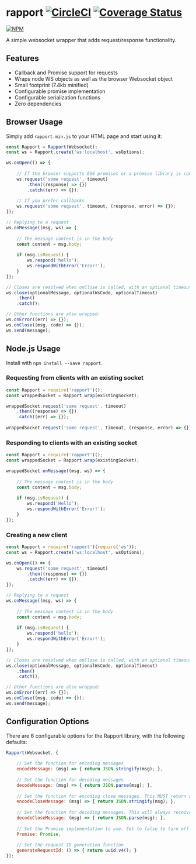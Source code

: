 # rapport [![CircleCI](https://circleci.com/gh/miratronix/rapport.svg?style=shield)](https://circleci.com/gh/miratronix/rapport) [![Coverage Status](https://coveralls.io/repos/github/miratronix/rapport/badge.svg)](https://coveralls.io/github/miratronix/rapport)
[![NPM](https://nodei.co/npm/rapport.png)](https://npmjs.org/package/rapport)

A simple websocket wrapper that adds request/response functionality.

## Features
* Callback and Promise support for requests
* Wraps node WS objects as well as the browser Websocket object
* Small footprint (7.4kb minified)
* Configurable promise implementation
* Configurable serialization functions
* Zero dependencies

## Browser Usage
Simply add `rapport.min.js` to your HTML page and start using it:

```javascript
const Rapport = Rapport(Websocket);
const ws = Rapport.create('ws:localhost', wsOptions);

ws.onOpen(() => {
    
    // If the browser supports ES6 promises or a promise library is configured
    ws.request('some request', timeout)
        .then((response) => {})
        .catch((err) => {});
    
    // If you prefer callbacks
    ws.request('some request', timeout, (response, error) => {});
});

// Replying to a request
ws.onMessage((msg, ws) => {
    
    // The message content is in the body
    const content = msg.body;
    
    if (msg.isRequest) {
        ws.respond('hello');
        ws.respondWithError('Error!');
    }
});

// Closes are resolved when onClose is called, with an optional timeout
ws.close(optionalMessage, optionalWsCode, optionalTimeout)
    .then()
    .catch();

// Other functions are also wrapped:
ws.onError((err) => {});
ws.onClose((msg, code) => {});
ws.send(message);
```

## Node.js Usage
Install with `npm install --save rapport`.

### Requesting from clients with an existing socket
```javascript
const Rapport = require('rapport')();
const wrappedSocket = Rapport.wrap(existingSocket);

wrappedSocket.request('some request', timeout)
    .then((response) => {})
    .catch((err) => {});
    
wrappedSocket.request('some request', timeout, (response, error) => {});
```

### Responding to clients with an existing socket
```javascript
const Rapport = require('rapport')();
const wrappedSocket = Rapport.wrap(existingSocket);

wrappedSocket.onMessage((msg, ws) => {
    
    // The message content is in the body
    const content = msg.body;
    
    if (msg.isRequest) {   
        ws.respond('Hello');
        ws.respondWithError('Error!');
    }
});
```

### Creating a new client
```javascript
const Rapport = require('rapport')(require('ws'));
const ws = Rapport.create('ws:localhost', wsOptions);

ws.onOpen(() => {    
    ws.request('some request', timeout)
        .then((response) => {})
        .catch((err) => {});
});

// Replying to a request
ws.onMessage((msg, ws) => {
    
    // The message content is in the body
    const content = msg.body;
    
    if (msg.isRequest) {
        ws.respond('hello');
        ws.respondWithError('Error!');
    }
});

// Closes are resolved when onClose is called, with an optional timeout
ws.close(optionalMessage, optionalWsCode, optionalTimeout)
    .then()
    .catch();

// Other functions are also wrapped:
ws.onError((err) => {});
ws.onClose((msg, code) => {});
ws.send(message);
```

## Configuration Options
There are 6 configurable options for the Rapport library, with the following defaults:

```javascript
Rapport(Websocket, {
    
    // Set the function for encoding messages
    encodeMessage: (msg) => { return JSON.stringify(msg); },
    
    // Set the function for decoding messages
    decodeMessage: (msg) => { return JSON.parse(msg); },
    
    // Set the function for encoding close messages. This MUST return a string.
    encodeCloseMessage: (msg) => { return JSON.stringify(msg); },
    
    // Set the function for decoding messages. This will always receive a string.
    decodeCloseMessage: (msg) => { return JSON.parse(msg); },
    
    // Set the Promise implementation to use. Set to false to turn off promises.
    Promise: Promise,
    
    // Set the request ID generation function
    generateRequestId: () => { return uuid.v4(); }
});
```
